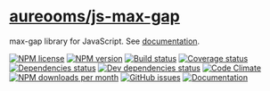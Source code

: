 [aureooms/js-max-gap](https://aureooms.github.io/js-max-gap)
==

max-gap library for JavaScript. See [documentation](https://aureooms.github.io/js-max-gap/index.html).

[![NPM license](http://img.shields.io/npm/l/@aureooms/js-max-gap.svg?style=flat)](https://raw.githubusercontent.com/aureooms/js-max-gap/master/LICENSE)
[![NPM version](http://img.shields.io/npm/v/@aureooms/js-max-gap.svg?style=flat)](https://www.npmjs.org/package/@aureooms/js-max-gap)
[![Build status](http://img.shields.io/travis/aureooms/js-max-gap.svg?style=flat)](https://travis-ci.org/aureooms/js-max-gap)
[![Coverage status](http://img.shields.io/coveralls/aureooms/js-max-gap.svg?style=flat)](https://coveralls.io/r/aureooms/js-max-gap)
[![Dependencies status](http://img.shields.io/david/aureooms/js-max-gap.svg?style=flat)](https://david-dm.org/aureooms/js-max-gap#info=dependencies)
[![Dev dependencies status](http://img.shields.io/david/dev/aureooms/js-max-gap.svg?style=flat)](https://david-dm.org/aureooms/js-max-gap#info=devDependencies)
[![Code Climate](http://img.shields.io/codeclimate/github/aureooms/js-max-gap.svg?style=flat)](https://codeclimate.com/github/aureooms/js-max-gap)
[![NPM downloads per month](http://img.shields.io/npm/dm/@aureooms/js-max-gap.svg?style=flat)](https://www.npmjs.org/package/@aureooms/js-max-gap)
[![GitHub issues](http://img.shields.io/github/issues/aureooms/js-max-gap.svg?style=flat)](https://github.com/aureooms/js-max-gap/issues)
[![Documentation](https://aureooms.github.io/js-max-gap/badge.svg)](https://aureooms.github.io/js-max-gap/source.html)

